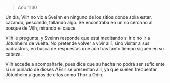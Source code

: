 > Año 1130

Un día, Vilh no vio a Sveinn en ninguno de los sitios donde solía estar, cazando, pescando, tallando algo. Se encontraba en un río cercano al bosque de Vilh, mirando el cauce.

Vilh le pregunta, y Sveinn responde que está meditando si ir o no ir a Jötunheim de vuelta. No pretende volver a vivir allí, sino visitar a sus padrastros, en busca de respuestas que aún tras tanto tiempo siguen en su cabeza.

Vilh accede a acompañarle, pues dice que su hacha no podrá ser suficiente si un puñado de dioses AEsir se presentan allí, ya que suelen frecuentar Jötunheim algunos de ellos como Thor u Odín.